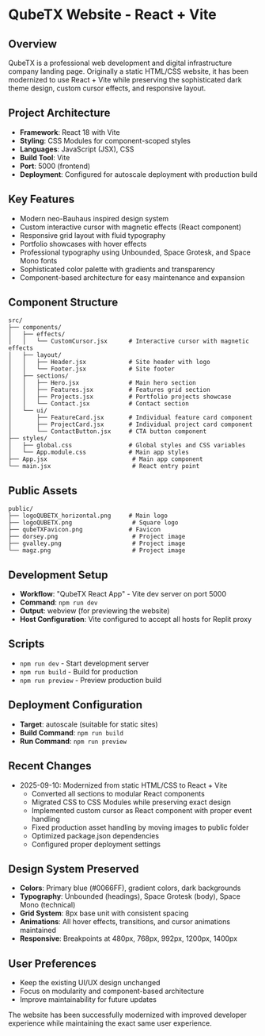 # QubeTX Website - React + Vite

## Overview
QubeTX is a professional web development and digital infrastructure company landing page. Originally a static HTML/CSS website, it has been modernized to use React + Vite while preserving the sophisticated dark theme design, custom cursor effects, and responsive layout.

## Project Architecture
- **Framework**: React 18 with Vite
- **Styling**: CSS Modules for component-scoped styles
- **Languages**: JavaScript (JSX), CSS
- **Build Tool**: Vite
- **Port**: 5000 (frontend)
- **Deployment**: Configured for autoscale deployment with production build

## Key Features
- Modern neo-Bauhaus inspired design system
- Custom interactive cursor with magnetic effects (React component)
- Responsive grid layout with fluid typography
- Portfolio showcases with hover effects
- Professional typography using Unbounded, Space Grotesk, and Space Mono fonts
- Sophisticated color palette with gradients and transparency
- Component-based architecture for easy maintenance and expansion

## Component Structure
```
src/
├── components/
│   ├── effects/
│   │   └── CustomCursor.jsx      # Interactive cursor with magnetic effects
│   ├── layout/
│   │   ├── Header.jsx            # Site header with logo
│   │   └── Footer.jsx            # Site footer
│   ├── sections/
│   │   ├── Hero.jsx              # Main hero section
│   │   ├── Features.jsx          # Features grid section
│   │   ├── Projects.jsx          # Portfolio projects showcase
│   │   └── Contact.jsx           # Contact section
│   └── ui/
│       ├── FeatureCard.jsx       # Individual feature card component
│       ├── ProjectCard.jsx       # Individual project card component
│       └── ContactButton.jsx     # CTA button component
├── styles/
│   ├── global.css                # Global styles and CSS variables
│   └── App.module.css            # Main app styles
├── App.jsx                        # Main app component
└── main.jsx                       # React entry point
```

## Public Assets
```
public/
├── logoQUBETX_horizontal.png     # Main logo
├── logoQUBETX.png                 # Square logo
├── qubeTXFavicon.png             # Favicon
├── dorsey.png                     # Project image
├── gvalley.png                    # Project image
└── magz.png                       # Project image
```

## Development Setup
- **Workflow**: "QubeTX React App" - Vite dev server on port 5000
- **Command**: `npm run dev`
- **Output**: webview (for previewing the website)
- **Host Configuration**: Vite configured to accept all hosts for Replit proxy

## Scripts
- `npm run dev` - Start development server
- `npm run build` - Build for production
- `npm run preview` - Preview production build

## Deployment Configuration
- **Target**: autoscale (suitable for static sites)
- **Build Command**: `npm run build`
- **Run Command**: `npm run preview`

## Recent Changes
- 2025-09-10: Modernized from static HTML/CSS to React + Vite
  - Converted all sections to modular React components
  - Migrated CSS to CSS Modules while preserving exact design
  - Implemented custom cursor as React component with proper event handling
  - Fixed production asset handling by moving images to public folder
  - Optimized package.json dependencies
  - Configured proper deployment settings

## Design System Preserved
- **Colors**: Primary blue (#0066FF), gradient colors, dark backgrounds
- **Typography**: Unbounded (headings), Space Grotesk (body), Space Mono (technical)
- **Grid System**: 8px base unit with consistent spacing
- **Animations**: All hover effects, transitions, and cursor animations maintained
- **Responsive**: Breakpoints at 480px, 768px, 992px, 1200px, 1400px

## User Preferences
- Keep the existing UI/UX design unchanged
- Focus on modularity and component-based architecture
- Improve maintainability for future updates

The website has been successfully modernized with improved developer experience while maintaining the exact same user experience.